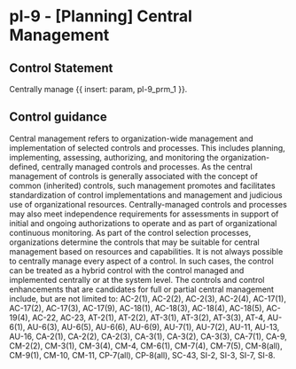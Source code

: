 # pl-9 - \[Planning\] Central Management

## Control Statement

Centrally manage {{ insert: param, pl-9_prm_1 }}.

## Control guidance

Central management refers to organization-wide management and implementation of selected controls and processes. This includes planning, implementing, assessing, authorizing, and monitoring the organization-defined, centrally managed controls and processes. As the central management of controls is generally associated with the concept of common (inherited) controls, such management promotes and facilitates standardization of control implementations and management and judicious use of organizational resources. Centrally-managed controls and processes may also meet independence requirements for assessments in support of initial and ongoing authorizations to operate and as part of organizational continuous monitoring. As part of the control selection processes, organizations determine the controls that may be suitable for central management based on resources and capabilities. It is not always possible to centrally manage every aspect of a control. In such cases, the control can be treated as a hybrid control with the control managed and implemented centrally or at the system level. The controls and control enhancements that are candidates for full or partial central management include, but are not limited to: AC-2(1), AC-2(2), AC-2(3), AC-2(4), AC-17(1), AC-17(2), AC-17(3), AC-17(9), AC-18(1), AC-18(3), AC-18(4), AC-18(5), AC-19(4), AC-22, AC-23, AT-2(1), AT-2(2), AT-3(1), AT-3(2), AT-3(3), AT-4, AU-6(1), AU-6(3), AU-6(5), AU-6(6), AU-6(9), AU-7(1), AU-7(2), AU-11, AU-13, AU-16, CA-2(1), CA-2(2), CA-2(3), CA-3(1), CA-3(2), CA-3(3), CA-7(1), CA-9, CM-2(2), CM-3(1), CM-3(4), CM-4, CM-6(1), CM-7(4), CM-7(5), CM-8(all), CM-9(1), CM-10, CM-11, CP-7(all), CP-8(all), SC-43, SI-2, SI-3, SI-7, SI-8.
